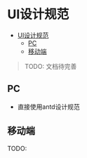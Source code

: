 # UI设计规范

<!-- TOC -->

- [UI设计规范](#ui设计规范)
  - [PC](#pc)
  - [移动端](#移动端)

<!-- /TOC -->

> TODO: 文档待完善

## PC

- 直接使用antd设计规范

## 移动端

TODO:
